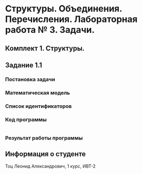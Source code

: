 # Структуры. Объединения. Перечисления. Лабораторная работа № 3. Задачи.

## Комплект 1. Структуры.
## Задание 1.1

### Постановка задачи

### Математическая модель

### Список идентификаторов

### Код программы
```c

```

### Результат работы программы











## Информация о студенте
Тоц Леонид Александрович, 1 курс, ИВТ-2